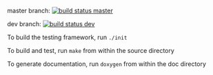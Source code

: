 master branch: [![build status master](https://github.com/Schop0/queue/actions/workflows/c-cpp.yml/badge.svg?branch=master)](https://github.com/Schop0/queue/actions/workflows/c-cpp.yml)

dev branch: [![build status dev](https://github.com/Schop0/queue/actions/workflows/c-cpp.yml/badge.svg?branch=dev)](https://github.com/Schop0/queue/actions/workflows/c-cpp.yml)

To build the testing framework, run `./init`

To build and test, run `make` from within the source directory

To generate documentation, run `doxygen` from within the doc directory
